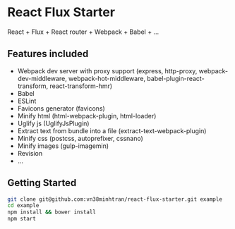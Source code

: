 # React Flux Starter

React + Flux + React router + Webpack + Babel + ...

## Features included

- Webpack dev server with proxy support (express, http-proxy, webpack-dev-middleware, webpack-hot-middleware, babel-plugin-react-transform, react-transform-hmr)
- Babel 
- ESLint
- Favicons generator (favicons)
- Minify html (html-webpack-plugin, html-loader) 
- Uglify js (UglifyJsPlugin)
- Extract text from bundle into a file (extract-text-webpack-plugin)
- Minify css (postcss, autoprefixer, cssnano)
- Minify images (gulp-imagemin)
- Revision
- ...

## Getting Started

```bash
git clone git@github.com:vn38minhtran/react-flux-starter.git example
cd example
npm install && bower install
npm start
```
